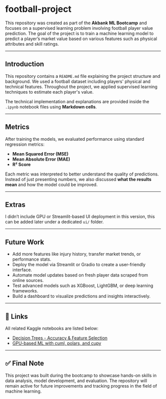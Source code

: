 #  football-project

This repository was created as part of the **Akbank ML Bootcamp** and focuses on a supervised learning problem involving football player value prediction. The goal of the project is to train a machine learning model to predict a player’s market value based on various features such as physical attributes and skill ratings.


---

##  Introduction

This repository contains a `README.md` file explaining the project structure and background. We used a football dataset including players' physical and technical features. Throughout the project, we applied supervised learning techniques to estimate each player's value.

The technical implementation and explanations are provided inside the `.ipynb` notebook files using **Markdown cells**. 

---

##  Metrics

After training the models, we evaluated performance using standard regression metrics:

- **Mean Squared Error (MSE)**
- **Mean Absolute Error (MAE)**
- **R² Score**

Each metric was interpreted to better understand the quality of predictions. Instead of just presenting numbers, we also discussed **what the results mean** and how the model could be improved.

---

##  Extras


 I didn’t include GPU or Streamlit-based UI deployment in this version, this can be added later under a dedicated `ui/` folder.


---

##  Future Work

-  Add more features like injury history, transfer market trends, or performance stats.
-  Deploy the model via Streamlit or Gradio to create a user-friendly interface.
-  Automate model updates based on fresh player data scraped from online sources.
-  Test advanced models such as XGBoost, LightGBM, or deep learning frameworks.
-  Build a dashboard to visualize predictions and insights interactively.

---

## 🔗 Links

All related Kaggle notebooks are listed below:

- [Decision Trees - Accuracy & Feature Selection](https://www.kaggle.com/code/goker67/decision-trees-acc-metrics-feature-selection)  
- [GPU-based ML with cuml, polars, and cupy](https://www.kaggle.com/code/goker67/everything-on-gpu-ml-with-cuml-polars-cupy)

---

## ✅ Final Note

This project was built during the bootcamp to showcase hands-on skills in data analysis, model development, and evaluation. The repository will remain active for future improvements and tracking progress in the field of machine learning.

